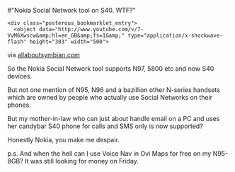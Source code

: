 #"Nokia Social Network tool on S40. WTF?"


    <div class="posterous_bookmarklet_entry">
      <object data="http://www.youtube.com/v/7-VvM6Xwscw&amp;hl=en_GB&amp;fs=1&amp;" type="application/x-shockwave-flash" height="303" width="500">
<param name="data" value="http://www.youtube.com/v/7-VvM6Xwscw&amp;hl=en_GB&amp;fs=1&amp;" />
<param name="allowFullScreen" value="true" />
<param name="allowscriptaccess" value="always" />
<param name="src" value="http://www.youtube.com/v/7-VvM6Xwscw&amp;hl=en_GB&amp;fs=1&amp;" />
<param name="allowfullscreen" value="true" />
</object>

<div class="posterous_quote_citation">via <a href="http://www.allaboutsymbian.com/news/item/11103_Nokia_Social_Network_tool_gets.php">allaboutsymbian.com</a></div>
    <p>So the Nokia Social Network tool supports N97, 5800 etc and now S40 devices. 
</p><p>But not one mention of N95, N96 and a bazillion other N-series handsets which are owned by people who actually use Social Networks on their phones. 
</p><p>But my mother-in-law who can just about handle email on a PC and uses her candybar S40 phone for calls and SMS only is now supported?
</p><p>Honestly Nokia, you make me despair.
</p><p>p.s. And when the hell can I use Voice Nav in Ovi Maps for free on my N95-8GB? It was still looking for money on Friday.</p></div>
  